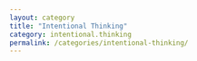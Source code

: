 ```yaml
---
layout: category
title: "Intentional Thinking"
category: intentional.thinking
permalink: /categories/intentional-thinking/
---
```

